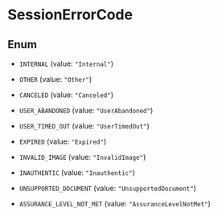 

# SessionErrorCode

## Enum


* `INTERNAL` (value: `"Internal"`)

* `OTHER` (value: `"Other"`)

* `CANCELED` (value: `"Canceled"`)

* `USER_ABANDONED` (value: `"UserAbandoned"`)

* `USER_TIMED_OUT` (value: `"UserTimedOut"`)

* `EXPIRED` (value: `"Expired"`)

* `INVALID_IMAGE` (value: `"InvalidImage"`)

* `INAUTHENTIC` (value: `"Inauthentic"`)

* `UNSUPPORTED_DOCUMENT` (value: `"UnsupportedDocument"`)

* `ASSURANCE_LEVEL_NOT_MET` (value: `"AssuranceLevelNotMet"`)



